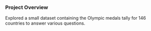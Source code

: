 ### Project Overview

 Explored a small dataset containing the Olympic medals tally for 146 countries to answer various questions.


